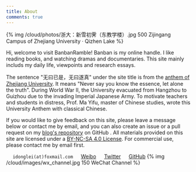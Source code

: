 ```yaml
---
title: About
comments: true
---
```


{% img /cloud/photos/浙大：新雪初霁（东教学楼）.jpg 500 Zijingang Campus of Zhejiang University · Qizhen Lake %}

Hi, welcome to visit BanbanRamble! Banban is my online handle. I like reading books, and watching dramas and documentaries. This site mainly includs my daily life, viewpoints and research essays.

The sentence "无曰已是，无曰遂真" under the site title is from the [anthem of Zhejiang University](https://www.bilibili.com/video/av15024170). It means "Never say you know the essence, let alone the truth". During World War II, the University evacuated from Hangzhou to Guizhou due to the invading Imperial Japanese Army. To motivate teachers and students in distress, Prof. Ma Yifu, master of Chinese studies, wrote this University Anthem with classical Chinese.

If you would like to give feedback on this site, please leave a message below or contact me by email, and you can also create an issue or a pull request on my [blog's repository](https://github.com/lei2rock/blog) on GitHub . All materials provided on this site are licensed under a [<i class="fa fa-fw fa-creative-commons"></i> BY-NC-SA 4.0 License](http://creativecommons.org/licenses/by-nc-sa/4.0/). For commercial use, please contact me by email first.

&emsp;<i class="fa fa-fw fa-envelope"></i> `idonglei(at)foxmail.com`
&emsp;<i class="fa fa-fw fa-weibo"></i> [Weibo](https://weibo.com/1156774800)
&emsp;<i class="fa fa-fw fa-twitter"></i> [Twitter](https://twitter.com/lei2rock)
&emsp;<i class="fa fa-fw fa-github"></i> [GitHub](https://github.com/lei2rock)
{% img /cloud/images/wx_channel.jpg 150 WeChat Channel %}
